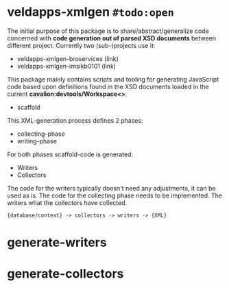 # veldapps-xmlgen `#todo:open`

The initial purpose of this package is to share/abstract/generalize code concerned with **code generation out of parsed XSD documents** between different project. Currently two (sub-)projects use it:

* veldapps-xmlgen-broservices (link)
* veldapps-xmlgen-imsikb0101 (link)

This package mainly contains scripts and tooling for generating JavaScript code based upon definitions found in the XSD documents loaded in the current **cavalion:devtools/Workspace<>**.


* scaffold


This XML-generation process defines 2 phases:

* collecting-phase
* writing-phase

For both phases scaffold-code is generated:

* Writers
* Collectors

The code for the writers typically doesn't need any adjustments, it can be used as is. The code for the collecting phase needs to be implemented. The writers what the collectors have collected.

	{database/context} -> collectors -> writers -> {XML}

# generate-writers


# generate-collectors
